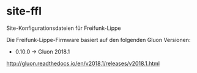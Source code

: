 # site-ffl
Site-Konfigurationsdateien für Freifunk-Lippe

Die Freifunk-Lippe-Firmware basiert auf den folgenden Gluon Versionen:


* 0.10.0 -> Gluon 2018.1

http://gluon.readthedocs.io/en/v2018.1/releases/v2018.1.html
